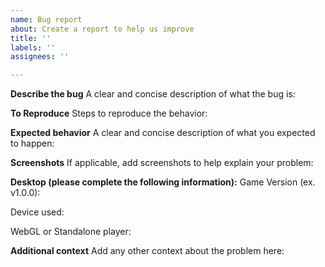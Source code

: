 ```yaml
---
name: Bug report
about: Create a report to help us improve
title: ''
labels: ''
assignees: ''

---
```


**Describe the bug**
A clear and concise description of what the bug is:

**To Reproduce**
Steps to reproduce the behavior:


**Expected behavior**
A clear and concise description of what you expected to happen:

**Screenshots**
If applicable, add screenshots to help explain your problem:

**Desktop (please complete the following information):**
 Game Version (ex. v1.0.0):

Device used:

WebGL or Standalone player:


**Additional context**
Add any other context about the problem here:
